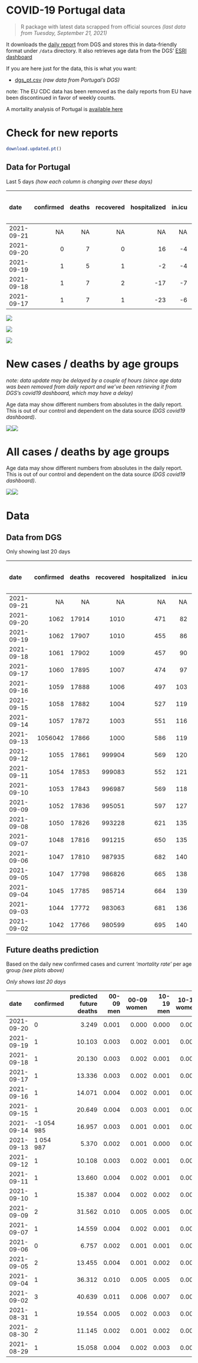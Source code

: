 COVID-19 Portugal data
================

> R package with latest data scrapped from official sources *(last data
> from Tuesday, September 21, 2021)*

It downloads the [daily
report](https://covid19.min-saude.pt/relatorio-de-situacao/) from DGS
and stores this in data-friendly format under `/data` directory. It also
retrieves age data from the DGS’ [ESRI
dashboard](https://covid19.min-saude.pt/ponto-de-situacao-atual-em-portugal/)

If you are here just for the data, this is what you want:

-   [dgs\_pt.csv](raw/master/data/dgs_pt.csv) *(raw data from Portugal’s
    DGS)*

note: The EU CDC data has been removed as the daily reports from EU have
been discontinued in favor of weekly counts.

A mortality analysis of Portugal is [available
here](https://averissimo.github.io/covid19-analysis/mortality.html)

# Check for new reports

``` r
download.updated.pt()
```

## Data for Portugal

Last 5 days *(how each column is changing over these days)*

| date       | confirmed | deaths | recovered | hospitalized | in.icu | first vaccine | second vaccine | confirmed m 00-09 | confirmed w 00-09 | confirmed m 10-19 | confirmed w 10-19 | confirmed m 20-29 | confirmed w 20-29 | confirmed m 30-39 | confirmed w 30-39 | confirmed m 40-49 | confirmed w 40-49 | confirmed m 50-59 | confirmed w 50-59 | confirmed m 60-69 | confirmed w 60-69 | confirmed m 70-79 | confirmed w 70-79 | confirmed m 80+ | confirmed w 80+ | death m 00-09 | death w 00-09 | death m 10-19 | death w 10-19 | death m 20-29 | death w 20-29 | death m 30-39 | death w 30-39 | death m 40-49 | death w 40-49 | death m 50-59 | death w 50-59 | death m 60-69 | death w 60-69 | death m 70-79 | death w 70-79 | death m 80+ | death w 80+ |
|:-----------|----------:|-------:|----------:|-------------:|-------:|--------------:|---------------:|------------------:|------------------:|------------------:|------------------:|------------------:|------------------:|------------------:|------------------:|------------------:|------------------:|------------------:|------------------:|------------------:|------------------:|------------------:|------------------:|----------------:|----------------:|--------------:|--------------:|--------------:|--------------:|--------------:|--------------:|--------------:|--------------:|--------------:|--------------:|--------------:|--------------:|--------------:|--------------:|--------------:|--------------:|------------:|------------:|
| 2021-09-21 |        NA |     NA |        NA |           NA |     NA |            NA |             NA |                NA |                NA |                NA |                NA |                NA |                NA |                NA |                NA |                NA |                NA |                NA |                NA |                NA |                NA |                NA |                NA |              NA |              NA |            NA |            NA |            NA |            NA |            NA |            NA |            NA |            NA |            NA |            NA |            NA |            NA |            NA |            NA |            NA |            NA |          NA |          NA |
| 2021-09-20 |         0 |      7 |         0 |           16 |     -4 |            NA |             NA |                19 |                13 |                 7 |                 7 |                27 |                17 |                31 |                22 |                29 |                18 |                10 |                12 |                16 |                13 |                12 |                11 |               3 |               4 |             0 |             0 |             0 |             0 |             0 |             0 |             0 |             0 |             0 |             0 |             1 |             0 |             1 |             1 |             1 |             0 |           0 |           3 |
| 2021-09-19 |         1 |      5 |         1 |           -2 |     -4 |            NA |             NA |                57 |                53 |                42 |                29 |                52 |                36 |                42 |                48 |                39 |                53 |                35 |                46 |                34 |                33 |                23 |                18 |              13 |              25 |             0 |             0 |             0 |             0 |             0 |             0 |             0 |             0 |             0 |             0 |             0 |             0 |             0 |             0 |             1 |             2 |           1 |           1 |
| 2021-09-18 |         1 |      7 |         2 |          -17 |     -7 |            NA |             NA |                45 |                63 |                47 |                41 |                69 |                76 |                72 |                56 |                46 |                57 |                36 |                74 |                49 |                53 |                32 |                30 |              27 |              66 |             0 |             0 |             0 |             0 |             0 |             0 |             0 |             0 |             0 |             0 |             1 |             0 |             2 |             0 |             1 |             1 |           1 |           1 |
| 2021-09-17 |         1 |      7 |         1 |          -23 |     -6 |            NA |             NA |                46 |                58 |                55 |                61 |                85 |                58 |                62 |                73 |                66 |                95 |                53 |                95 |                43 |                50 |                27 |                43 |               9 |              41 |             0 |             0 |             0 |             0 |             0 |             0 |             0 |             0 |             1 |             0 |             1 |             0 |             1 |             0 |             1 |             0 |           2 |           1 |

![](README_files/figure-gfm/totals-1.svg)<!-- -->

![](README_files/figure-gfm/differential-1.svg)<!-- -->

![](README_files/figure-gfm/differential_7days-1.svg)<!-- -->

# New cases / deaths by age groups

*note: data update may be delayed by a couple of hours (since age data
was been removed from daily report and we’ve been retrieving it from
DGS’s covid19 dashboard, which may have a delay)*

Age data may show different numbers from absolutes in the daily report.
This is out of our control and dependent on the data source *(DGS
covid19 dashboard)*.

![](README_files/figure-gfm/new_cases_deaths-1.svg)<!-- -->![](README_files/figure-gfm/new_cases_deaths-2.svg)<!-- -->

# All cases / deaths by age groups

Age data may show different numbers from absolutes in the daily report.
This is out of our control and dependent on the data source *(DGS
covid19 dashboard)*.

![](README_files/figure-gfm/total_cases_deaths-1.svg)<!-- -->![](README_files/figure-gfm/total_cases_deaths-2.svg)<!-- -->

# Data

## Data from DGS

Only showing last 20 days

| date       | confirmed | deaths | recovered | hospitalized | in.icu | confirmed m 00-09 | confirmed w 00-09 | confirmed m 10-19 | confirmed w 10-19 | confirmed m 20-29 | confirmed w 20-29 | confirmed m 30-39 | confirmed w 30-39 | confirmed m 40-49 | confirmed w 40-49 | confirmed m 50-59 | confirmed w 50-59 | confirmed m 60-69 | confirmed w 60-69 | confirmed m 70-79 | confirmed w 70-79 | confirmed m 80+ | confirmed w 80+ | death m 00-09 | death w 00-09 | death m 10-19 | death w 10-19 | death m 20-29 | death w 20-29 | death m 30-39 | death w 30-39 | death m 40-49 | death w 40-49 | death m 50-59 | death w 50-59 | death m 60-69 | death w 60-69 | death m 70-79 | death w 70-79 | death m 80+ | death w 80+ | first vaccine | second vaccine |
|:-----------|----------:|-------:|----------:|-------------:|-------:|------------------:|------------------:|------------------:|------------------:|------------------:|------------------:|------------------:|------------------:|------------------:|------------------:|------------------:|------------------:|------------------:|------------------:|------------------:|------------------:|----------------:|----------------:|--------------:|--------------:|--------------:|--------------:|--------------:|--------------:|--------------:|--------------:|--------------:|--------------:|--------------:|--------------:|--------------:|--------------:|--------------:|--------------:|------------:|------------:|--------------:|---------------:|
| 2021-09-21 |        NA |     NA |        NA |           NA |     NA |                NA |                NA |                NA |                NA |                NA |                NA |                NA |                NA |                NA |                NA |                NA |                NA |                NA |                NA |                NA |                NA |              NA |              NA |            NA |            NA |            NA |            NA |            NA |            NA |            NA |            NA |            NA |            NA |            NA |            NA |            NA |            NA |            NA |            NA |          NA |          NA |       8500165 |        6605082 |
| 2021-09-20 |      1062 |  17914 |      1010 |          471 |     82 |             33144 |             31916 |             56887 |             57153 |             84223 |             88708 |             73621 |             82939 |             76533 |             94252 |             64316 |             80913 |             46921 |             51468 |             29710 |             33411 |           25252 |           50207 |             2 |             1 |             1 |             1 |             8 |             5 |            26 |            20 |           109 |            67 |           364 |           156 |          1132 |           500 |          2397 |          1441 |        5356 |        6328 |            NA |             NA |
| 2021-09-19 |      1062 |  17907 |      1010 |          455 |     86 |             33125 |             31903 |             56880 |             57146 |             84196 |             88691 |             73590 |             82917 |             76504 |             94234 |             64306 |             80901 |             46905 |             51455 |             29698 |             33400 |           25249 |           50203 |             2 |             1 |             1 |             1 |             8 |             5 |            26 |            20 |           109 |            67 |           363 |           156 |          1131 |           499 |          2396 |          1441 |        5356 |        6325 |            NA |             NA |
| 2021-09-18 |      1061 |  17902 |      1009 |          457 |     90 |             33068 |             31850 |             56838 |             57117 |             84144 |             88655 |             73548 |             82869 |             76465 |             94181 |             64271 |             80855 |             46871 |             51422 |             29675 |             33382 |           25236 |           50178 |             2 |             1 |             1 |             1 |             8 |             5 |            26 |            20 |           109 |            67 |           363 |           156 |          1131 |           499 |          2395 |          1439 |        5355 |        6324 |            NA |             NA |
| 2021-09-17 |      1060 |  17895 |      1007 |          474 |     97 |             33023 |             31787 |             56791 |             57076 |             84075 |             88579 |             73476 |             82813 |             76419 |             94124 |             64235 |             80781 |             46822 |             51369 |             29643 |             33352 |           25209 |           50112 |             2 |             1 |             1 |             1 |             8 |             5 |            26 |            20 |           109 |            67 |           362 |           156 |          1129 |           499 |          2394 |          1438 |        5354 |        6323 |            NA |             NA |
| 2021-09-16 |      1059 |  17888 |      1006 |          497 |    103 |             32977 |             31729 |             56736 |             57015 |             83990 |             88521 |             73414 |             82740 |             76353 |             94029 |             64182 |             80686 |             46779 |             51319 |             29616 |             33309 |           25200 |           50071 |             2 |             1 |             1 |             1 |             8 |             5 |            26 |            20 |           108 |            67 |           361 |           156 |          1128 |           499 |          2393 |          1438 |        5352 |        6322 |            NA |             NA |
| 2021-09-15 |      1058 |  17882 |      1004 |          527 |    119 |             32909 |             31680 |             56673 |             56964 |             83914 |             88452 |             73342 |             82672 |             76291 |             93933 |             64112 |             80581 |             46730 |             51263 |             29587 |             33275 |           25182 |           50040 |             2 |             1 |             1 |             1 |             8 |             5 |            26 |            20 |           108 |            67 |           360 |           156 |          1128 |           499 |          2393 |          1438 |        5348 |        6321 |            NA |             NA |
| 2021-09-14 |      1057 |  17872 |      1003 |          551 |    116 |             32844 |             31591 |             56603 |             56917 |             83825 |             88352 |             73267 |             82583 |             76220 |             93838 |             64036 |             80485 |             46677 |             51193 |             29550 |             33236 |           25152 |           49986 |             2 |             1 |             1 |             1 |             8 |             5 |            26 |            20 |           108 |            67 |           358 |           155 |          1128 |           499 |          2391 |          1438 |        5344 |        6320 |       8451444 |        6371076 |
| 2021-09-13 |   1056042 |  17866 |      1000 |          586 |    119 |             32802 |             31560 |             56539 |             56863 |             83727 |             88277 |             73188 |             82506 |             76159 |             93745 |             63971 |             80411 |             46633 |             51129 |             29524 |             33199 |           25127 |           49942 |             2 |             1 |             1 |             1 |             8 |             5 |            26 |            20 |           107 |            67 |           358 |           155 |          1128 |           499 |          2391 |          1436 |        5343 |        6318 |       8441603 |        6325476 |
| 2021-09-12 |      1055 |  17861 |    999904 |          569 |    120 |             32763 |             31537 |             56511 |             56836 |             83693 |             88243 |             73154 |             82464 |             76129 |             93710 |             63946 |             80387 |             46615 |             51102 |             29509 |             33192 |           25117 |           49936 |             2 |             1 |             1 |             1 |             8 |             5 |            26 |            20 |           107 |            67 |           358 |           155 |          1127 |           499 |          2390 |          1436 |        5342 |        6316 |       8436183 |        6293193 |
| 2021-09-11 |      1054 |  17853 |    999083 |          552 |    121 |             32715 |             31481 |             56452 |             56787 |             83601 |             88165 |             73088 |             82407 |             76060 |             93646 |             63897 |             80319 |             46577 |             51065 |             29491 |             33164 |           25108 |           49907 |             2 |             1 |             1 |             1 |             8 |             5 |            26 |            20 |           107 |            67 |           358 |           155 |          1127 |           498 |          2389 |          1435 |        5341 |        6312 |       8426360 |        6177334 |
| 2021-09-10 |      1053 |  17843 |    996987 |          569 |    118 |             32648 |             31408 |             56373 |             56715 |             83478 |             88038 |             73003 |             82323 |             75991 |             93554 |             63839 |             80234 |             46533 |             51009 |             29462 |             33131 |           25089 |           49879 |             2 |             1 |             1 |             1 |             8 |             5 |            26 |            20 |           106 |            67 |           358 |           155 |          1127 |           498 |          2386 |          1435 |        5337 |        6310 |       8415358 |        6147472 |
| 2021-09-09 |      1052 |  17836 |    995051 |          597 |    127 |             32584 |             31341 |             56266 |             56619 |             83348 |             87919 |             72890 |             82243 |             75903 |             93449 |             63784 |             80157 |             46490 |             50954 |             29426 |             33097 |           25067 |           49847 |             2 |             1 |             1 |             1 |             8 |             5 |            26 |            20 |           106 |            67 |           358 |           154 |          1126 |           498 |          2385 |          1433 |        5337 |        6308 |       8403582 |        6117667 |
| 2021-09-08 |      1050 |  17826 |    993228 |          621 |    135 |                NA |                NA |                NA |                NA |                NA |                NA |                NA |                NA |                NA |                NA |                NA |                NA |                NA |                NA |                NA |                NA |              NA |              NA |            NA |            NA |            NA |            NA |            NA |            NA |            NA |            NA |            NA |            NA |            NA |            NA |            NA |            NA |            NA |            NA |          NA |          NA |       8393677 |        6086746 |
| 2021-09-07 |      1048 |  17816 |    991215 |          650 |    135 |             32424 |             31182 |             56009 |             56379 |             83015 |             87651 |             72664 |             81988 |             75700 |             93189 |             63631 |             79980 |             46391 |             50810 |             29367 |             33025 |           25029 |           49768 |             2 |             1 |             1 |             1 |             8 |             5 |            26 |            20 |           106 |            67 |           357 |           154 |          1125 |           497 |          2383 |          1431 |        5332 |        6300 |       8382528 |        6056287 |
| 2021-09-06 |      1047 |  17810 |    987935 |          682 |    140 |             32358 |             31123 |             55933 |             56288 |             82889 |             87544 |             72560 |             81901 |             75606 |             93114 |             63567 |             79913 |             46341 |             50763 |             29330 |             32994 |           25010 |           49738 |             2 |             1 |             1 |             1 |             8 |             5 |            26 |            20 |           106 |            67 |           357 |           154 |          1124 |           497 |          2383 |          1430 |        5331 |        6297 |       8370475 |        6021520 |
| 2021-09-05 |      1047 |  17798 |    986826 |          665 |    138 |             32327 |             31090 |             55880 |             56230 |             82803 |             87497 |             72510 |             81859 |             75563 |             93057 |             63542 |             79877 |             46314 |             50739 |             29312 |             32982 |           25001 |           49725 |             2 |             1 |             1 |             1 |             8 |             5 |            26 |            20 |           106 |            67 |           357 |           153 |          1124 |           495 |          2382 |          1428 |        5329 |        6293 |       8359933 |        5981442 |
| 2021-09-04 |      1045 |  17785 |    985714 |          664 |    139 |             32260 |             31047 |             55786 |             56132 |             82658 |             87392 |             72424 |             81782 |             75489 |             92970 |             63487 |             79810 |             46280 |             50688 |             29286 |             32954 |           24981 |           49694 |             2 |             1 |             1 |             1 |             8 |             5 |            26 |            20 |           106 |            66 |           357 |           153 |          1124 |           494 |          2382 |          1427 |        5324 |        6288 |            NA |             NA |
| 2021-09-03 |      1044 |  17772 |    983063 |          681 |    136 |                NA |                NA |                NA |                NA |                NA |                NA |                NA |                NA |                NA |                NA |                NA |                NA |                NA |                NA |                NA |                NA |              NA |              NA |            NA |            NA |            NA |            NA |            NA |            NA |            NA |            NA |            NA |            NA |            NA |            NA |            NA |            NA |            NA |            NA |          NA |          NA |            NA |             NA |
| 2021-09-02 |      1042 |  17766 |    980599 |          695 |    140 |             32097 |             30898 |             55486 |             55844 |             82257 |             87026 |             72180 |             81531 |             75278 |             92713 |             63308 |             79642 |             46157 |             50539 |             29220 |             32867 |           24933 |           49610 |             2 |             1 |             1 |             1 |             8 |             5 |            26 |            20 |           106 |            66 |           357 |           153 |          1122 |           493 |          2381 |          1426 |        5316 |        6282 |       8324011 |        5853926 |

## Future deaths prediction

Based on the daily new confirmed cases and current *‘mortality rate’*
per age group *(see plots above)*

*Only shows last 20 days*

| date       | confirmed  | predicted future deaths | 00-09 men | 00-09 women | 10-19 men | 10-19 women | 20-29 men | 20-29 women | 30-39 men | 30-39 women | 40-49 men | 40-49 women | 50-59 men | 50-59 women | 60-69 men | 60-69 women | 70-79 men | 70-79 women | 80+ men | 80+ women |
|:-----------|:-----------|------------------------:|----------:|------------:|----------:|------------:|----------:|------------:|----------:|------------:|----------:|------------:|----------:|------------:|----------:|------------:|----------:|------------:|--------:|----------:|
| 2021-09-20 | 0          |                   3.249 |     0.001 |       0.000 |     0.000 |       0.000 |     0.003 |       0.001 |     0.011 |       0.005 |     0.041 |       0.013 |     0.057 |       0.023 |     0.386 |       0.126 |     0.968 |       0.474 |   0.636 |     0.504 |
| 2021-09-19 | 1          |                  10.103 |     0.003 |       0.002 |     0.001 |       0.001 |     0.005 |       0.002 |     0.015 |       0.012 |     0.056 |       0.038 |     0.198 |       0.089 |     0.820 |       0.321 |     1.856 |       0.776 |   2.757 |     3.151 |
| 2021-09-18 | 1          |                  20.130 |     0.003 |       0.002 |     0.001 |       0.001 |     0.007 |       0.004 |     0.025 |       0.014 |     0.066 |       0.041 |     0.204 |       0.143 |     1.182 |       0.515 |     2.582 |       1.294 |   5.727 |     8.319 |
| 2021-09-17 | 1          |                  13.336 |     0.003 |       0.002 |     0.001 |       0.001 |     0.008 |       0.003 |     0.022 |       0.018 |     0.094 |       0.068 |     0.300 |       0.183 |     1.037 |       0.486 |     2.178 |       1.855 |   1.909 |     5.168 |
| 2021-09-16 | 1          |                  14.071 |     0.004 |       0.002 |     0.001 |       0.001 |     0.007 |       0.004 |     0.025 |       0.016 |     0.088 |       0.068 |     0.396 |       0.202 |     1.182 |       0.544 |     2.340 |       1.466 |   3.818 |     3.907 |
| 2021-09-15 | 1          |                  20.649 |     0.004 |       0.003 |     0.001 |       0.001 |     0.008 |       0.006 |     0.026 |       0.021 |     0.101 |       0.068 |     0.430 |       0.185 |     1.279 |       0.680 |     2.985 |       1.682 |   6.363 |     6.806 |
| 2021-09-14 | -1 054 985 |                  16.957 |     0.003 |       0.001 |     0.001 |       0.001 |     0.009 |       0.004 |     0.028 |       0.019 |     0.087 |       0.066 |     0.368 |       0.143 |     1.062 |       0.622 |     2.098 |       1.596 |   5.303 |     5.546 |
| 2021-09-13 | 1 054 987  |                   5.370 |     0.002 |       0.001 |     0.000 |       0.000 |     0.003 |       0.002 |     0.012 |       0.010 |     0.043 |       0.025 |     0.141 |       0.046 |     0.434 |       0.262 |     1.210 |       0.302 |   2.121 |     0.756 |
| 2021-09-12 | 1          |                  10.108 |     0.003 |       0.002 |     0.001 |       0.001 |     0.009 |       0.004 |     0.023 |       0.014 |     0.098 |       0.045 |     0.277 |       0.131 |     0.917 |       0.359 |     1.452 |       1.208 |   1.909 |     3.655 |
| 2021-09-11 | 1          |                  13.660 |     0.004 |       0.002 |     0.001 |       0.001 |     0.012 |       0.007 |     0.030 |       0.020 |     0.098 |       0.065 |     0.328 |       0.164 |     1.062 |       0.544 |     2.340 |       1.423 |   4.030 |     3.529 |
| 2021-09-10 | 1          |                  15.387 |     0.004 |       0.002 |     0.002 |       0.002 |     0.012 |       0.007 |     0.040 |       0.019 |     0.125 |       0.075 |     0.311 |       0.148 |     1.037 |       0.534 |     2.904 |       1.466 |   4.666 |     4.033 |
| 2021-09-09 | 2          |                  31.562 |     0.010 |       0.005 |     0.005 |       0.004 |     0.032 |       0.015 |     0.080 |       0.061 |     0.289 |       0.185 |     0.866 |       0.341 |     2.388 |       1.399 |     4.760 |       3.105 |   8.060 |     9.957 |
| 2021-09-07 | 1          |                  14.559 |     0.004 |       0.002 |     0.001 |       0.002 |     0.012 |       0.006 |     0.037 |       0.021 |     0.134 |       0.053 |     0.362 |       0.129 |     1.206 |       0.457 |     2.985 |       1.337 |   4.030 |     3.781 |
| 2021-09-06 | 0          |                   6.757 |     0.002 |       0.001 |     0.001 |       0.001 |     0.008 |       0.003 |     0.018 |       0.010 |     0.061 |       0.041 |     0.141 |       0.069 |     0.651 |       0.233 |     1.452 |       0.518 |   1.909 |     1.638 |
| 2021-09-05 | 2          |                  13.455 |     0.004 |       0.001 |     0.002 |       0.002 |     0.014 |       0.006 |     0.030 |       0.019 |     0.105 |       0.062 |     0.311 |       0.129 |     0.820 |       0.495 |     2.098 |       1.208 |   4.242 |     3.907 |
| 2021-09-04 | 1          |                  36.312 |     0.010 |       0.005 |     0.005 |       0.005 |     0.038 |       0.021 |     0.086 |       0.061 |     0.301 |       0.183 |     1.013 |       0.324 |     2.967 |       1.448 |     5.325 |       3.752 |  10.181 |    10.587 |
| 2021-09-02 | 3          |                  40.639 |     0.011 |       0.006 |     0.007 |       0.007 |     0.050 |       0.023 |     0.108 |       0.071 |     0.377 |       0.247 |     1.177 |       0.507 |     3.522 |       1.613 |     7.907 |       5.348 |  12.726 |     6.932 |
| 2021-08-31 | 1          |                  19.554 |     0.005 |       0.002 |     0.003 |       0.003 |     0.022 |       0.011 |     0.052 |       0.035 |     0.165 |       0.100 |     0.504 |       0.197 |     1.520 |       0.544 |     3.953 |       1.768 |   4.242 |     6.428 |
| 2021-08-30 | 2          |                  11.145 |     0.002 |       0.001 |     0.002 |       0.002 |     0.013 |       0.007 |     0.028 |       0.020 |     0.095 |       0.045 |     0.272 |       0.112 |     0.772 |       0.330 |     1.291 |       0.819 |   2.545 |     4.789 |
| 2021-08-29 | 1          |                  15.058 |     0.004 |       0.002 |     0.003 |       0.003 |     0.023 |       0.011 |     0.045 |       0.028 |     0.134 |       0.093 |     0.498 |       0.181 |     1.206 |       0.554 |     2.824 |       1.380 |   4.666 |     3.403 |

